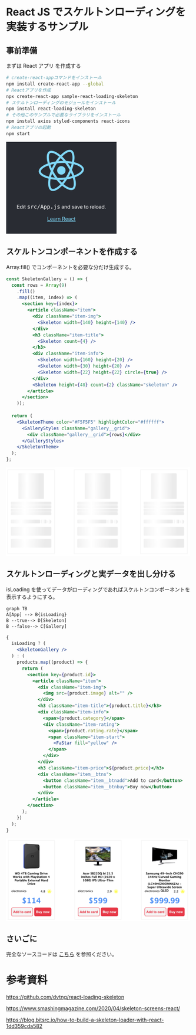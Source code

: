 # React JS でスケルトンローディングを実装するサンプル

## 事前準備

まずは React アプリ を作成する

```bash
# create-react-appコマンドをインストール
npm install create-react-app --global
# Reactアプリを作成
npx create-react-app sample-react-loading-skeleton
# スケルトンローディングのモジュールをインストール
npm install react-loading-skeleton
# その他このサンプルで必要なライブラリをインストール
npm install axios styled-components react-icons
# Reactアプリの起動
npm start
```

<img src="readme-images/default.png" width=300>

## スケルトンコンポーネントを作成する

Array.fill() でコンポーネントを必要な分だけ生成する。

```jsx
const SkeletonGallery = () => {
  const rows = Array(9)
    .fill()
    .map((item, index) => (
      <section key={index}>
        <article className="item">
          <div className="item-img">
            <Skeleton width={140} height={140} />
          </div>
          <h3 className="item-title">
            <Skeleton count={4} />
          </h3>
          <div className="item-info">
            <Skeleton width={160} height={20} />
            <Skeleton width={30} height={20} />
            <Skeleton width={22} height={22} circle={true} />
          </div>
          <Skeleton height={48} count={2} className="skeleton" />
        </article>
      </section>
    ));

  return (
    <SkeletonTheme color="#F5F5F5" highlightColor="#ffffff">
      <GalleryStyles className="gallery__grid">
        <div className="gallery__grid">{rows}</div>
      </GalleryStyles>
    </SkeletonTheme>
  );
};
```

<img src="readme-images/skeleton.png" width=500>

## スケルトンローディングと実データを出し分ける

isLoading を使ってデータがローディングであればスケルトンコンポーネントを表示するようにする。

```mermaid
graph TB
A[App] --> B{isLoading}
B --true--> D[Skeleton]
B --false--> C[Gallery]
```

```jsx
{
  isLoading ? (
    <SkeletonGallery />
  ) : (
    products.map((product) => {
      return (
        <section key={product.id}>
          <article className="item">
            <div className="item-img">
              <img src={product.image} alt="" />
            </div>
            <h3 className="item-title">{product.title}</h3>
            <div className="item-info">
              <span>{product.category}</span>
              <div className="item-rating">
                <span>{product.rating.rate}</span>
                <span className="item-start">
                  <FaStar fill="yellow" />
                </span>
              </div>
            </div>
            <h3 className="item-price">${product.price}</h3>
            <div className="item__btns">
              <button className="item__btnadd">Add to card</button>
              <button className="item__btnbuy">Buy now</button>
            </div>
          </article>
        </section>
      );
    })
  );
}
```

<img src="readme-images/gallery.png" width=500>

## さいごに

完全なソースコードは [こちら]() を参照ください。

# 参考資料

https://github.com/dvtng/react-loading-skeleton

https://www.smashingmagazine.com/2020/04/skeleton-screens-react/

https://blog.bitsrc.io/how-to-build-a-skeleton-loader-with-react-1dd359cda582

